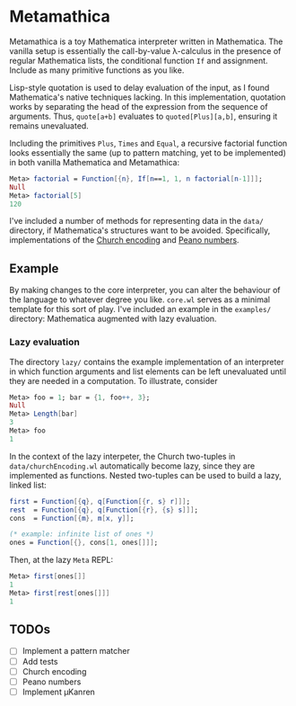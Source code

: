 # Metamathica

Metamathica is a toy Mathematica interpreter written in Mathematica. The vanilla
setup is essentially the call-by-value λ-calculus in the presence of regular
Mathematica lists, the conditional function `If` and assignment. Include as many
primitive functions as you like.

Lisp-style quotation is used to delay evaluation of the input, as I found
Mathematica's native techniques lacking. In this implementation, quotation works
by separating the head of the expression from the sequence of arguments. Thus,
`quote[a+b]` evaluates to `quoted[Plus][a,b]`, ensuring it remains unevaluated.

Including the primitives `Plus`, `Times` and `Equal`, a recursive factorial
function looks essentially the same (up to pattern matching, yet to be
implemented) in both vanilla Mathematica and Metamathica:
```mathematica 
Meta> factorial = Function[{n}, If[n==1, 1, n factorial[n-1]]];
Null
Meta> factorial[5] 
120
``` 

I've included a number of methods for representing data in the `data/`
directory, if Mathematica's structures want to be avoided. Specifically,
implementations of the [Church encoding](https://en.wikipedia.org/wiki/Church_encoding)
and [Peano numbers](https://wiki.haskell.org/Peano_numbers).

## Example

By making changes to the core interpreter, you can alter the behaviour of the
language to whatever degree you like. `core.wl` serves as a minimal template for
this sort of play. I've included an example in the `examples/` directory:
Mathematica augmented with lazy evaluation.

### Lazy evaluation

The directory `lazy/` contains the example implementation of an interpreter in
which function arguments and list elements can be left unevaluated until they are needed in a
computation. To illustrate, consider 
```mathematica
Meta> foo = 1; bar = {1, foo++, 3};
Null
Meta> Length[bar]
3
Meta> foo
1
```

In the context of the lazy interpeter, the Church two-tuples in
`data/churchEncoding.wl` automatically become lazy, since they are
implemented as functions. Nested two-tuples can be used to build a lazy, linked
list:
```mathematica 
first = Function[{q}, q[Function[{r, s} r]]];
rest  = Function[{q}, q[Function[{r}, {s} s]]];
cons  = Function[{m}, m[x, y]];

(* example: infinite list of ones *)
ones = Function[{}, cons[1, ones[]]];
```
Then, at the lazy `Meta` REPL:
```mathematica
Meta> first[ones[]]
1
Meta> first[rest[ones[]]]
1
```

## TODOs

- [ ] Implement a pattern matcher
- [ ] Add tests
- [ ] Church encoding
- [ ] Peano numbers
- [ ] Implement μKanren
